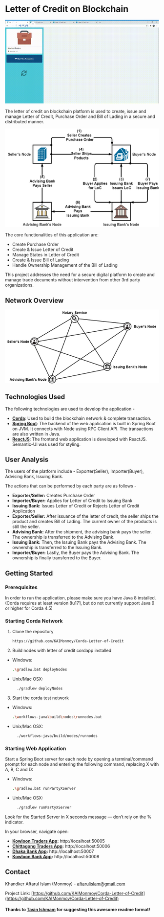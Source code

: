 # Letter of Credit on Blockchain

![tx-overview](./documents/LOC-CorDapp-Demo.gif)

The letter of credit on blockchain platform is used to create, issue and manage Letter of
Credit, Purchase Order and Bill of Lading in a secure and distributed manner.

![tx-overview](./documents/Full-Transaction-Diagram.png)

The core functionalities of this application are:
* Create Purchase Order
* Create & Issue Letter of Credit
* Manage States in Letter of Credit
* Create & Issue Bill of Lading
* Handle Ownership Management of the Bill of Lading

This project addresses the need for a secure digital platform to create and manage
trade documents without intervention from other 3rd party organizations.

## Network Overview
![network-overview](./documents/Network-Diagram.png)

## Technologies Used

The following technologies are used to develop the application -
* **[Corda](https://www.corda.net/)**: ​Used to build the blockchain network & complete transaction.
* **[Spring Boot](https://spring.io/projects/spring-boot)**: The backend of the web application is built in Spring Boot on JVM.
It connects with Node using RPC Client API. The transactions are also written in
Java.
* **[ReactJS](https://reactjs.org/)**: ​The frontend web application is developed with ReactJS. Semantic-UI
was used for styling.

## User Analysis

The users of the platform include - Exporter(Seller), Importer(Buyer), Advising Bank, Issuing Bank. 

The actions that can be performed by each party are as follows -

* **Exporter/Seller:** ​Creates Purchase Order
* **Importer/Buyer:** ​Applies for Letter of Credit to Issuing Bank
* **Issuing Bank:** ​Issues Letter of Credit or Rejects Letter of Credit Application
* **Exporter/Seller:** ​After issuance of the letter of credit, the seller ships the product and
creates Bill of Lading. The current owner of the products is still the seller.
* **Advising Bank:** ​After the shipment, the advising bank pays the seller. The ownership is
transferred to the Advising Bank.
* **Issuing Bank:** ​Then, the Issuing Bank pays the Advising Bank. The ownership is
transferred to the Issuing Bank.
* **Importer/Buyer:** ​Lastly, the Buyer pays the Advising Bank. The ownership is finally
transferred to the Buyer.

## Getting Started

### Prerequisites

In order to run the application, please make sure you have Java 8 installed. (Corda requires at least version 8u171, but do not currently support Java 9 or higher for Corda 4.5)

### Starting Corda Network

1) Clone the repository
    ```sh
    https://github.com/KAIMonmoy/Corda-Letter-of-Credit
    ```
2) Build nodes with letter of credit cordapp installed
* Windows: 
    ```sh
    .\gradlew.bat deployNodes
    ```
* Unix/Mac OSX: 
  ```sh
    ./gradlew deployNodes
  ```
3) Start the corda test network
* Windows: 
    ```sh
    .\workflows-java\build\nodes\runnodes.bat
    ```
* Unix/Mac OSX: 
  ```sh
    ./workflows-java/build/nodes/runnodes
  ```

### Starting Web Application

Start a Spring Boot server for each node by opening a terminal/command prompt for each node and entering the following command, replacing X with A, B, C and D:
* Windows: 
    ```sh
    .\gradlew.bat runPartyXServer
    ```
* Unix/Mac OSX: 
  ```sh
    ./gradlew runPartyXServer
  ```
Look for the Started Server in X seconds message — don’t rely on the % indicator.

In your browser, navigate open:

* **[Kowloon Traders App](http://localhost:50005/):** http://localhost:50005
* **[Chittagong Traders App](http://localhost:50006/):** http://localhost:50006
* **[Dhaka Bank App](http://localhost:50007/):** http://localhost:50007
* **[Kowloon Bank App](http://localhost:50008/):** http://localhost:50008

## Contact

Khandker Aftarul Islam (Monmoy) - [aftarulislam@gmail.com](mailto:aftarulislam@gmail.com) 

Project Link: [https://github.com/KAIMonmoy/Corda-Letter-of-Credit](https://github.com/KAIMonmoy/Corda-Letter-of-Credit)

#### Thanks to **[Tasin Ishmam](https://tasinishmam.com/)** for suggesting this awesome readme format!